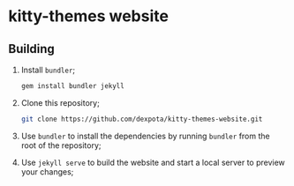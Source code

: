 # kitty-themes website

## Building

1. Install `bundler`;
    ```bash
    gem install bundler jekyll
    ```

2. Clone this repository;
    ```bash
    git clone https://github.com/dexpota/kitty-themes-website.git
    ```

3. Use `bundler` to install the dependencies by running `bundler` from the root of the repository;

4. Use `jekyll serve` to build the website and start a local server to preview your changes;
